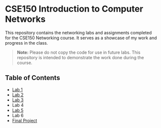 # CSE150 Introduction to Computer Networks

This repository contains the networking labs and assignments completed for the CSE150 Networking course. It serves as a showcase of my work and progress in the class.

> **Note:** Please do not copy the code for use in future labs. This repository is intended to demonstrate the work done during the course.

## Table of Contents
  * [Lab 1](https://github.com/nicorozco/Networking/tree/main/Lab1)
  * [Lab 2](https://github.com/nicorozco/Networking/tree/main/Lab2)
  * [Lab 3](https://github.com/nicorozco/Networking/tree/main/Lab%203)
  * Lab 4
  * [Lab 5](https://github.com/nicorozco/Networking/tree/main/Lab5)
  * Lab 6
  * [Final Project](https://github.com/nicorozco/Networking/tree/main/FInal%20Lab)
